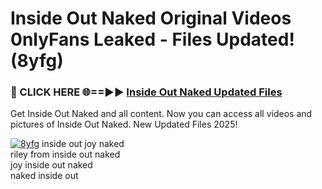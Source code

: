 # Inside Out Naked Original Videos 0nlyFans Leaked - Files Updated! (8yfg)

<h3>🔴 CLICK HERE 🌐==►► <a href="https://tinyurl.com/yckcrads" rel="nofollow">Inside Out Naked Updated Files</a></h3>

Get Inside Out Naked and all content. Now you can access all videos and pictures of Inside Out Naked. New Updated Files 2025!

[![8yfg](https://i.imgur.com/hpKpOFt.gif)](https://tinyurl.com/yckcrads)
inside out joy naked<br>
riley from inside out naked<br>
joy inside out naked<br>
naked inside out